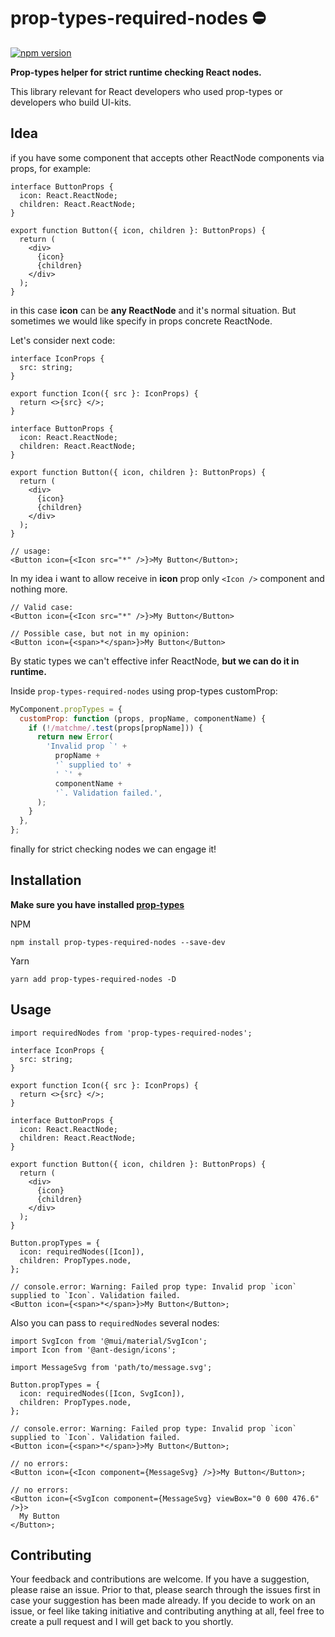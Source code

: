 # prop-types-required-nodes ⛔️

[![npm version](https://badge.fury.io/js/prop-types-required-nodes.svg)](https://badge.fury.io/js/prop-types-required-nodes)

**Prop-types helper for strict runtime checking React nodes.**

This library relevant for React developers who used prop-types or developers who build UI-kits.

## Idea

if you have some component that accepts other ReactNode components via props, for example:

```tsx
interface ButtonProps {
  icon: React.ReactNode;
  children: React.ReactNode;
}

export function Button({ icon, children }: ButtonProps) {
  return (
    <div>
      {icon}
      {children}
    </div>
  );
}
```

in this case **icon** can be **any ReactNode** and it's normal situation. But sometimes we would like specify in props concrete ReactNode.

Let's consider next code:

```tsx
interface IconProps {
  src: string;
}

export function Icon({ src }: IconProps) {
  return <>{src} </>;
}

interface ButtonProps {
  icon: React.ReactNode;
  children: React.ReactNode;
}

export function Button({ icon, children }: ButtonProps) {
  return (
    <div>
      {icon}
      {children}
    </div>
  );
}

// usage:
<Button icon={<Icon src="*" />}>My Button</Button>;
```

In my idea i want to allow receive in **icon** prop only `<Icon />` component and nothing more.

```tsx
// Valid case:
<Button icon={<Icon src="*" />}>My Button</Button>

// Possible case, but not in my opinion:
<Button icon={<span>*</span>}>My Button</Button>
```

By static types we can't effective infer ReactNode, **but we can do it in runtime.**

Inside `prop-types-required-nodes` using prop-types customProp:

```js
MyComponent.propTypes = {
  customProp: function (props, propName, componentName) {
    if (!/matchme/.test(props[propName])) {
      return new Error(
        'Invalid prop `' +
          propName +
          '` supplied to' +
          ' `' +
          componentName +
          '`. Validation failed.',
      );
    }
  },
};
```

finally for strict checking nodes we can engage it!

## Installation

**Make sure you have installed [prop-types](https://www.npmjs.com/package/prop-types)**

NPM

```shell
npm install prop-types-required-nodes --save-dev
```

Yarn

```shell
yarn add prop-types-required-nodes -D
```

## Usage

```tsx
import requiredNodes from 'prop-types-required-nodes';

interface IconProps {
  src: string;
}

export function Icon({ src }: IconProps) {
  return <>{src} </>;
}

interface ButtonProps {
  icon: React.ReactNode;
  children: React.ReactNode;
}

export function Button({ icon, children }: ButtonProps) {
  return (
    <div>
      {icon}
      {children}
    </div>
  );
}

Button.propTypes = {
  icon: requiredNodes([Icon]),
  children: PropTypes.node,
};

// console.error: Warning: Failed prop type: Invalid prop `icon` supplied to `Icon`. Validation failed.
<Button icon={<span>*</span>}>My Button</Button>;
```

Also you can pass to `requiredNodes` several nodes:

```tsx
import SvgIcon from '@mui/material/SvgIcon';
import Icon from '@ant-design/icons';

import MessageSvg from 'path/to/message.svg';

Button.propTypes = {
  icon: requiredNodes([Icon, SvgIcon]),
  children: PropTypes.node,
};

// console.error: Warning: Failed prop type: Invalid prop `icon` supplied to `Icon`. Validation failed.
<Button icon={<span>*</span>}>My Button</Button>;

// no errors:
<Button icon={<Icon component={MessageSvg} />}>My Button</Button>;

// no errors:
<Button icon={<SvgIcon component={MessageSvg} viewBox="0 0 600 476.6" />}>
  My Button
</Button>;
```

## Contributing

Your feedback and contributions are welcome. If you have a suggestion, please raise an issue. Prior to that, please search through the issues first in case your suggestion has been made already. If you decide to work on an issue, or feel like taking initiative and contributing anything at all, feel free to create a pull request and I will get back to you shortly.
